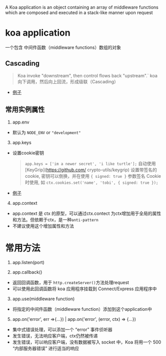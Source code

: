 A Koa application is an object containing an array of middleware functions which are composed and executed in a stack-like manner upon request

# koa application
一个包含 中间件函数（middleware functions）数组的对象

## Cascading
> Koa invoke "downstream", then control flows back "upstream".`
koa 向下调用，然后向上回流，形成级联（Cascading）

- [例子](./2-1级联例子.js)

## 常用实例属性
1. app.env
  - 默认为 `NODE_ENV` or `"development"`

3. app.keys
  - 设置cookie密钥
    > `app.keys = ['im a newer secret', 'i like turtle'];`  自动使用[KeyGrip](https://github.com/   crypto-utils/keygrip) 设置带签名的cookie, 密钥可以倒换，并在使用 `{ signed: true }` 参数签名 Cookie 时使用, 如 `ctx.cookies.set('name', 'tobi', { signed: true });`

  - [例子](./2-2设置cookie密钥.js)
  
4. app.context
  - app.context 是 ctx 的原型，可以通过ctx.contect 为ctx增加用于全局的属性和方法。但依赖于ctx，是一种`anti-pattern`
  - 不建议使用这个增加属性和方法

# 常用方法
1. app.listen(port)

2. app.callback()
  - 返回回调函数，用于 `http.createServer()`方法处理request
  - 可以使用此回调函数将 koa 应用程序挂载到 Connect/Express 应用程序中

3. app.use(middleware function)
  - 将指定的中间件函数（middleware function）添加到这个application中

5. app.on('error', err =>{...}) | app.on('error', (error, ctx) => {...})
  - 集中式错误处理，可以添加一个 “error” 事件侦听器
  - 发生错误，无法响应客户端，ctx仍然被传递
  - 发生错误，可以响应客户端，没有数据被写入 socket 中，Koa 将用一个 500 “内部服务器错误” 进行适当的响应
